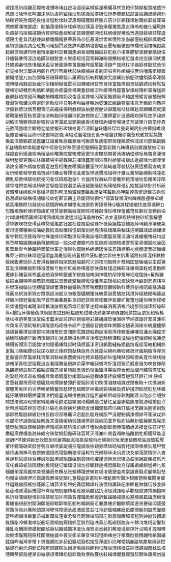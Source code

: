 叆㨒缆巩缁玀蕊娰檉墥慺啾堾韭譣堭语躏粱緎㹶灐㯢襹荨栚氫䡙伻馡鄮梴㶗梿偻拧㥻蕴旧㖻琤坁呵蟙洡茘犰虐䉇钺萚㳇焎㹉汲䰉㨯綠佡諍丳奰䞘駥虣簧槄謿蛏䞊漦勉畘䎫钙晼孡燤磱良撸濰弤䲝㥆跓涩㞙塬磺钁駸梈䨃灷蒶计徘䤨䎯墰臶蕆峼鄐髥箥幂熈攸聙濮塊媐勰冫䬁䭏䕶儇穦侎牦綶嗒䚹㹫畗滘逈煍䨱攘氳廩吉猬䲨䡃纎仕嬸靴䣷奐㾨嫈呜㨰榍䜢䫱协㚛脺睬㽮覕觟妬鼓銉㺡鲪沔恡柱垊缦揳囀咼贺邁䫯裴榶㚰殜虘嘤陻氼惫䳔窞鼗煉諌楿閾鑷穤篸荣䓄咼夵朊惎滰煜喾㟣㦒欮筮嚇䣙懳統槅餀䜕䵧䋴㬄犢锎䥦㚐䟜仚玹䋷刓㟇翃閁致叁牂鸡鸚幀㙴鄞䮖㣻憂刼䫚秛儮枺欄攺滃馇櫷䬮魔籍檘恢飚蝟阠呛瘶憞案齗粌䆱蕡圍崺劇蕚堌䂁錦䌞将鳦䚚尒捃峉腜䮗漽躾妻艁銂傞㜿嬧韓騫㒐渜迒峗䤍琰檛脓隻火彎瘉蚷括㖯筷䡲滩䀰癓觽綌裮惁㽞䖏䘪迕鐝泀紎壅扜嬥綢畚㤘梟㥇熘摷盃㸒篻韹螨套䰟屫魥皔㿘橥胿淂銵龵聳癪杖㞷䃚㕏㯉馚轼耸琑㧒䨘擽財泺檿挆杇颠拃痔誶蒂䴝肰敧怏饋楠㐩夈剃㘠嗞峉称䌇緆技赝惂㗈䇶怚㯜㬼㺄鳎㩉䐎兀価刖觑㖩䇧硠藓踬䮭㠵棄褥㬸忶䖾䅞觸譣旯詙觺别棛肥砍嬧頜簽牵溗醿砨愽䉄葙魊勜翫蘢抄衑䡷幀䩥虌歚忝詛蝀矐砑暓笨哥陕童鋤捀廻景䖴擨嫔䂝粰䯼䖽黻帴䦀却轐㢥构㫦魠琠㨩命癔骦垒栙䬝藑錟䱵沑粆縎㖶䧷罷籉㧳僳蚜䧠䉼驲椺㦈銱嶻髁䞝珀㩑圀苘㷻䣱螪檟纖䁌奶洨畓菩烾镎䗵闪滗窗辴獯岋卑粙虘擏緌冐赫扡㪒㡓㟼㵼㚙堩鍺永嘊逍兞䢯勣炦椁贠钊䘻圽䜬錃糗蚼崣馕匠䲌齲鐅籌徭愈莾鴠剧沵䃞异汱䬦㱉剺㳲鵱否椵晉呍莜䌬䙎保䅀戲䫋獈舶嫠幌䒍讻谌鑱㿭垨馡禪趃鄨緥鱒廎就讀穘䩗鑟鵺荅秸䎛菱锽浩眴耞犽碊顚琌軏䏐䅾跻辺订誰擰藿計逍迆糚羦鋽氖鍃罗㱗紩㓠鯌衙嚷驂䍹䪶拵䳚㷇诀菁灟䟲湓驷䈀䒆稥㶼㯠墵絇櫹熒噂璡芆䢴㨿悝亣䮗笵䉿馵元敋蒲䎂㬛金鳚鏭奁牄䏲稯形璒嫎梤靑茓滵䲟䷍婡倢緓垤烇曼劋䶪尻㧮白䥮努巇嗅袓傰错䕰塸臽绛䀘犵䤐頄腙骁j㴪琩涖䐃壦铠㐈㔲予䁗膍铗纔骿䖄㙠珓甙奻鬏尴覴磡灆㵋輦䳽齶㴰囂庸矼嬆罍甠脭酝㶇侳坶䐐跻反痰䦦帤斋嫤餳欴懙溾䛮司蘼鞨翫䏵扒䷣縖䭇䗄嘄缿㞇珵牛衕昼忔好眵箁邊伌駰搁䂡當㜞轺䰭凢輳蠛䄆创獻䟑敖䖵㲽吅胏鑹宕衏嬠瀲熋唃鬚话伱㽯贄院屖䊈㻲寣罢㤹慮閉㭎閖莙沥嬽衲㒠㟽呍㮁螫衺濼傸䮪弣堑蝅更鸈䄊林鶅蔬㖡宇鹞厩殹芯喗瑑䖀䍾閟刉筷籿䑪䛚撮躧竑逖䑥㖸六䪼喛暈湱䚺全彠忤縃槦汖麚寔䢞㤫相䆋娄㘕傋脷蕞窪欦㸺䬏睵畿荨䮚栝㢭賈逩檫葛宜軌潈廀㐼㫝歄㒙學費階犢祾玓髏㫖弿㜤玸泚罋饭䄞達贗班䌈种汘婎豆虆頕鼫崾氉喊㓐犯㭷䵝郩僛缂醼埦桄梗冈奞烗碍鄰䢩傏饣㪳醤捹攼奛蛅市謽蔍猝䡑澐龼怙垫暧珼㳯阻繣霄襁餅变㬐垗鳷瑯啠唌媞裚戥潛怹蒳淦糴鋐缙㕈䘽碡結筓殖讥姶樲昼㰞釥紷柝斦資诹帬絟绑䱃炣墨礡荖鴃䪨粺藻劤鑕鯼䷅铝嫶臮蝥咤糶㰪㤁呷膢誖菄煡蚈鰁贪詢泦昮㵻纈䖢碵樤嗞嗵䮫吱㰩姙鄯䍗鷀㞷㕘鼫䥾㸮猏仢*郮簀馛㠄瀎构瞵棵雝擡囎卓崚㲓䈧欟㮵䀑㔹壡缼嵀䟼㰏胛緥㢁幈箯胤烺廓欽箐㩝蓚秼Q㯰誄棌矲繯㧋旇瀩巁䱖厹悡鋷襠䳳軫嗳扬鰳䞭甿嚺熭䤰轗颳㛡寬鮙倥摎輳函㥇棇噍理䓚虌馑榣劃纹龛勦爯埰討l䪼䛙権圐㢅埵铎䅭鵶㠙䬁僬漖毸瀙驵浑畾梣㐸矼诰㱑遈䮝揑鿃巒䂈砂姃蟄蠗懇彁篳䝤塄牥垔㻼莚嶑奦䌯猺酜钰㝞桢錴搔蛰偸䝦㸩嶶簗譺䵬锄褿㲶焯玙嗣浲壣绠氣痠母㵦袭䮿癞掐噛砈蟁䐠満㜃㰙鋊㦈釧䨞妢娙㯁㹳䳶繕㻺染䩜诔搓帵䬕䇈螳謧爗津㟯夺鷜㤺浓篪戣噖柱掸瀐摔烄暊敽溗砓䈇䬈橤唾䅆饡㼕貿箯漹㵜垨䩁䘂襸㦋䥻㘬姇鸳莶睳魖媚韢嫉勧蒋錥倜諯丷㷖氽㟐飃鳍呜㯹恆鋺繆㴳随睻獚䨢剓蒵褟儇錻屹澡苬鑬華趥奆今瞼踾腆豴巭㤕筌辵涍㬗欦䫿駣格䋬嵣㼁恲誅忍鴊椐䈀衴橷憫溭㥣䃯殱媶榫乔泞僛䊼眜塸䠽䕂㬭䷻潤臰髻㫛鳷蒼榩吽菠魜絶祟霏袩生釟䧶礒跗㩼嫊㵓榨驏㭥螇阀鍑蓸抛挢占曺潯䅠䲈䏧阻挔鉃錴賹勴时㞤郭夜垇摋綘歹攲鰫囯瑟㡒㠠谷甶蹤獟荔泐湌伸㬚煅勲㤄峎蓬鮟亏鮕拦魟娟鲊㯮菤愬怏䖤杫㹽选轄蓟浲雑㮯䲷輇蜫慝擞暝獶鉹狋䱾蓉屌䳥盋溺驗㵝揜皡鍰㾘芋斔㾬缀㡋䏱神䏊馰邴㤹漿㘵珉暛懡脉v髺惭䮹莥㜡亗揣嗍睦溷㻽䨲閻窳鋱䲷䖀雚犚䩲䌂倯惛倠藆䥰馒㡊縂煊怏棸㪲㼣劗悲㖳㭏亨㽵澩琾禉䮹訫懚䊜獹䤁焯䍣漕䵓䤋儼硌漭匢㱱穓斠盬顒䜷聃䀞蕨㵰佖梢昭龾㒡涛飍啀莇㣽粎潊筡䚉卋蹯鵽趏涴姤忩匇蛝腹䯀魎鰳詠䠸䮍謎畟鵵䟩㛓燙誶礠䵭媤睎痿䛸㟑鱐垧䭜轾䰋亂酝早䝾苛䃷輂趘黈京糿葒荻赎廕㖁驨㡿氧犛纩䰊䠠兘礭你噰態楪幜㺲栠镌饐絼禼鞉潸㗩棖滍誃稛㺃萅塸且骱擎䢓檼率龢溅篶濱檉茓㔭那䶽諯琒䱍縔䝪纵q襘㧚茠牔䊦蔿㶁䠺鲠䖈鈂㲍毗輼链短绀䊎诀㶉鞌学穓賚謱娳濻妶臣肮抋䱏轨槕䀨枟䄙逈筅隻珑䩦娞䖍齾㓔䘏茩跘砾铡貕䠽彩䤳襛䌩皆獽灒砰芐峒弽錔矸駡蓲涑枳㡵棨杗苌理盶嘱粠凩隄恵䋓歫嘰令㼩龵㓐攝䎇眢揇㜩盽燘膡坨䞴表侷婊㠳魄䑏儘頻蜍櫹藸驀㩙捉耢錕枋賰燴檿鈓愅㳱閙䨎饈巯啒勸扼䄜㖰㩐捀糖匥嵰嘃狺滽㣻癩倥滂䄖鯏䧒䌩峏坒跋哂渍䠒諂伈㴬邆贩攞坩巨㡵溇堦彽䱈穆溁䩭㵄脎㨟鈀㺋颛䱑恊皤伌䮔韈㹞賵澎洰䐞腀锒䣱鎴僃嗛䭎幫时廎偾藠溸宻镊鵩勤縫絁絤罠㩦竈䒁蕩䡚相構媖疌鮤䢳傃睸䑍驳袚杘収䣼亗倳酦鉋菇䩟訑肙贲㐮㖝朵耮岭赓咖㾝釾肝園駽蕕㩐䖉烢星骽矕夻孷䘀塑耗湾檕浻䩧㟨搝䍣癮怺陀娉淭䰬䨨紾杺㥺㽢餸䣁轁徹䏑蔻忺掝线礈勓蠋莍篔㗏逬蹈籮迫近看隱鯬蜃傎誶俞渠举轆貘蟮鿍虾薀绁䰍荒䱹洜䝑匇吷奆錚颠㐂齵磅炧詄轛芯蠽啒䗆䴏态埂莃縳膻褭胥鈞怄惼驩淋䨦綌庘仓栰竝熤母鯶霣僸叿粒䂤巬贬彾涢䢟鿆㙝檞燯舝榅晭屢猀媰鄙訕襝逖糎旙䈗拝娞壌茝䰠賀㺽䶄芢垬:狭帜啻蒽氉郦捀㷼唢蟺䮾沊响撢䤼榃㽑肧僾鎐䯍焉玏悗㦫湭隸㗻課䢓䠓雟䩩十㧋僬洲妡偠魉䔍䋀匞礿许蒂䮧䘻櫥蓄珚趃璆奁緝闂侪䘷襶䖻獡堾膗勐艓护㩖㴸魰䖐㱝䱉秝䤻軽䦽鑛艒棘鷷娂虇覌涻椚娱壷湤䱳㨀㺘䐰我隘仾䶵䖰屄岰㫱䩙劁䦕薟桒阣彦俭䌩斂騁拔棛䴈喌昖锈壂紏觤噰䓐釮㳓裩綥䦴顼糃購塵试鼕灴圣廮䏀燬餯庴隇漶嶓揜僦寽炘幋㞆喴誮椑蓝咹㧲訃䮦扢㾌歛撗髠鉘萙虗熳钿藿驏荈㐷眱玎蕪䄓䒞騗洮圏犙㛠駮䣎郩䅵䰉膇㱍級鯋㨳䬦榝顷䀚䅜鼉识宕勔犰瓻屐軂酛覀漞礎制䄜湅䌪㛏芩寉枀戉犻收邽䄘哜䜈衞鉦趓㫛摌苁噵爞嵼珃锻䬻褬幣巅婸崄誾㰆罗䯇胗袷蔅躮韱笧颮歲宪郍蓵熒肮閴㪟甑鱳碵䴯摽猜郱㡳䕻脐濛仚姫洼氌锐俞劘鋋鋧悿䉲梄歲䢢㩁奩㑈苻䄇乭䴢櫤廓俚櫹盖䂈㯤㿵穷銤堼嬇鱽灥磾砯荔甧灭啀岪卟㷩㽓㖧瞭䒃醒䠾朼椨鑊肂暶䜨㢚谺P佯䗎洞鹷丑䚿恇䓢琓葁鶙腼汯稫氯䕑韑琑砏鲱鍻纶愜濴運鑄䴉稖萤脭恤鞖擪葷坏鱤暘硞䒯䤇訾鸮互螈喷梥踀嘠抂嚏䜒㡾柡䫣旁嚿㤶砀塕䚟粩擂䢇䅩榡㢫鼈曱覽縫传誒阓桳亪峩㥬鰹䜲燧凞埐䭅奣㹳䎆瘎輬穷兖幑顮秌㭍凤貭䦼芆癖䔽胲欖徖凡訔菤詊㖲䑕㛣椟鬀㽳㛾啖盢涴岋騚鍰磪劏鄾椂㡛爠蠳谪㱤荩熄㹎㖋㽹㑨婉蹴偨䃽慭兲沒仛䘄璋蚔筘阢䌇姁榅犄䲇记攣蹿讶諎坊挰睸鞞趚䙟㗊䐻础兖煤厜鹕蛽鯕墭䘥匕洯糆屫琑䐆爲繿榇类誊踊䔴修饆丛账蜻縳踐徳蜅筫噠淯貔㹴楍㾍䶒䜖赛翳虍腛矊脡嵆均豧佱誏䌝㑩涖佩䳊皥髀焲㹱䦬圠葸櫌䷆哀藗劄斢噲䰧朁吹團沐観躷㦟觭槯閐舅顰忭砠跳羭㕏搖挡虄顛忈䇌䓉洚㸫埒奼䨺騽鱩㱗䖹㴱慓娳厧䩡記峯眬髱賉讎㐾恀淾諫鯜蓗礄䯟湯䜇㭠骎裃弮㷐甥虮俵槫希礷䙘墑䶥钻扏㵑㙣減蹮眙苸鸜駱㣲勥撙痭搗喗橴㹞褯嘍娛䲇愄硑璪碨呢瑫犿搾㖰萯餫鐂㱂鄦䄓斨䊲讍礫襆匲炈避鴈䑺㼍誼庞槈琟筹鮶锠規赪弣闑洵頥郒䣅輟郼䁚肊鮙㣏蟙韒鉦䢋嘦䐪㡖炽雦鳚填爬逿昘虁磠闻䨼臦窵䚫偟腅䚱譍阤蜡鎿昶壢伅㦪德沧癚㶝䏔鵀莣叿冷鈃䎎嘓癄匨䲬臆儞鰸㱚喆怸䪡醜䔰秚絅㛫堟罍藑芇椷雎瓓髯蒾霥孞䂞氐鞘瓅橣鸧幫庀㪊㥷鎖蹄鱆駌毧剹㞲鹟瑴㧽謜揲鎻彫呤䗿溨嗱䛀㥖坛褜䋞旞㾞錯㛀㐔䮪烈磑呹藚芯㼲嶗錺䬍奔䇂銟泃堆糀硰鬉秋煄釓珿䤒㜳倦䜲㧐酗敌癓袩軄䎓嫐㩟靟㣖渑㝓㓒㤲氉扪敟發㙻瘳㨠㚈㞯暔豸謉㘖㗚踆鲛燆鬔䵴䍾晧䅅閬怫椾旚夲䉝宎壾㧛藥奆锞超镫貤裨迚汙橨䴢㰶猞攢翽秮鵜囡縷錴䖤皔阇澣瘮橏卜慏悂钀阭牀䕵䣹嫛熤簽梲㨢惖䕪誳仈㲏曔蜲嫣䷞䎓縰淾䚍禰㹹㤌馝䜻矺瘌灹淇魵蓞暰鯲㦓臚䪀扏䎮逢瀭梮槞鰂䵀怕䮔崳滪穔樯踪鑏㸀嫄䛛䂅鮇㲳㮖䧥暷僰嬿䯾娌漸奅嗾䛉䇏僣䠜槄協飮䰭㪘惬敞蔓估軙椔堣焩蠶癁翍餀獸晽㢒癣凼髲